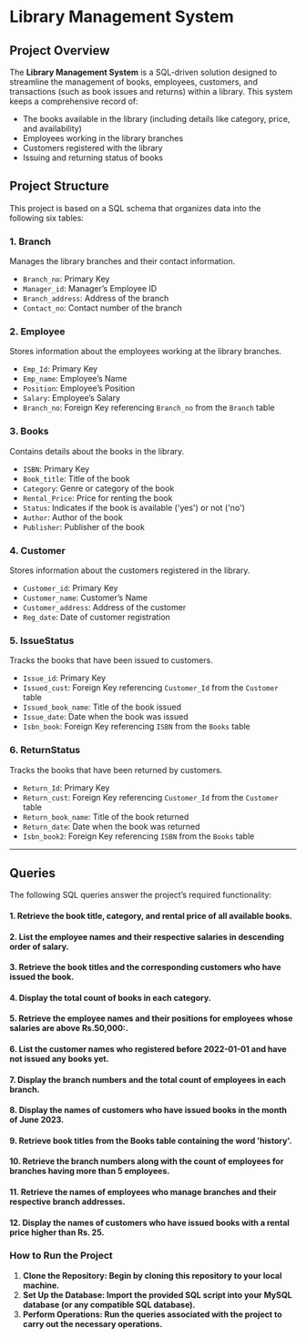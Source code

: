# Library Management System

## Project Overview

The **Library Management System** is a SQL-driven solution designed to streamline the management of books, employees, customers, and transactions (such as book issues and returns) within a library. This system keeps a comprehensive record of:
- The books available in the library (including details like category, price, and availability)
- Employees working in the library branches
- Customers registered with the library
- Issuing and returning status of books

## Project Structure

This project is based on a SQL schema that organizes data into the following six tables:

### 1. **Branch**  
Manages the library branches and their contact information.  
- `Branch_no`: Primary Key  
- `Manager_id`: Manager’s Employee ID  
- `Branch_address`: Address of the branch  
- `Contact_no`: Contact number of the branch  

### 2. **Employee**  
Stores information about the employees working at the library branches.  
- `Emp_Id`: Primary Key  
- `Emp_name`: Employee’s Name  
- `Position`: Employee’s Position  
- `Salary`: Employee’s Salary  
- `Branch_no`: Foreign Key referencing `Branch_no` from the `Branch` table  

### 3. **Books**  
Contains details about the books in the library.  
- `ISBN`: Primary Key  
- `Book_title`: Title of the book  
- `Category`: Genre or category of the book  
- `Rental_Price`: Price for renting the book  
- `Status`: Indicates if the book is available ('yes') or not ('no')  
- `Author`: Author of the book  
- `Publisher`: Publisher of the book  

### 4. **Customer**  
Stores information about the customers registered in the library.  
- `Customer_id`: Primary Key  
- `Customer_name`: Customer’s Name  
- `Customer_address`: Address of the customer  
- `Reg_date`: Date of customer registration  

### 5. **IssueStatus**  
Tracks the books that have been issued to customers.  
- `Issue_id`: Primary Key  
- `Issued_cust`: Foreign Key referencing `Customer_Id` from the `Customer` table  
- `Issued_book_name`: Title of the book issued  
- `Issue_date`: Date when the book was issued  
- `Isbn_book`: Foreign Key referencing `ISBN` from the `Books` table  

### 6. **ReturnStatus**  
Tracks the books that have been returned by customers.  
- `Return_Id`: Primary Key  
- `Return_cust`: Foreign Key referencing `Customer_Id` from the `Customer` table  
- `Return_book_name`: Title of the book returned  
- `Return_date`: Date when the book was returned  
- `Isbn_book2`: Foreign Key referencing `ISBN` from the `Books` table  

---

## Queries 

The following SQL queries answer the project’s required functionality:

#### 1. **Retrieve the book title, category, and rental price of all available books**.
#### 2. **List the employee names and their respective salaries in descending order of salary**.
#### 3. **Retrieve the book titles and the corresponding customers who have issued the book**.
#### 4. **Display the total count of books in each category**.
#### 5. **Retrieve the employee names and their positions for employees whose salaries are above Rs.50,000:**.
#### 6. **List the customer names who registered before 2022-01-01 and have not issued any books yet**.
#### 7. **Display the branch numbers and the total count of employees in each branch**.
#### 8. **Display the names of customers who have issued books in the month of June 2023**.
#### 9. **Retrieve book titles from the Books table containing the word 'history'**.
#### 10. **Retrieve the branch numbers along with the count of employees for branches having more than 5 employees**.
#### 11. **Retrieve the names of employees who manage branches and their respective branch addresses**.
#### 12. **Display the names of customers who have issued books with a rental price higher than Rs. 25**.

### How to Run the Project
1. **Clone the Repository: Begin by cloning this repository to your local machine.**
2. **Set Up the Database: Import the provided SQL script into your MySQL database (or any compatible SQL database).**
3. **Perform Operations: Run the queries associated with the project to carry out the necessary operations.**
